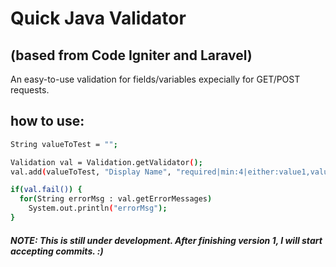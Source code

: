Quick Java Validator
====================
(based from Code Igniter and Laravel)
-------------------------------------

An easy-to-use validation for fields/variables expecially for GET/POST requests.

how to use:
--------------

```sh
String valueToTest = "";

Validation val = Validation.getValidator();
val.add(valueToTest, "Display Name", "required|min:4|either:value1,value 2,next value to test");

if(val.fail()) {
  for(String errorMsg : val.getErrorMessages)
    System.out.println("errorMsg");
}
```

##### NOTE: This is still under development. After finishing version 1, I will start accepting commits. :)

    
